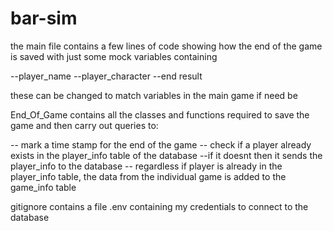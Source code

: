 # bar-sim

the main file contains a few lines of code showing how the end of the game is saved with just some mock variables containing

--player_name
--player_character
--end result

these can be changed to match variables in the main game if need be


End_Of_Game contains all the classes and functions required to save the game and then carry out queries to:

-- mark a time stamp for the end of the game
-- check if a player already exists in the player_info table of the database
--if it doesnt then it sends the player_info to the database
-- regardless if player is already in the player_info table, the data from the individual game is added 
   to the game_info table

gitignore contains a file .env containing my credentials to connect to the database
   
   
